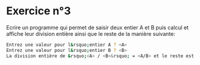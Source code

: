 # Exercice n°3

Ecrire un programme qui permet de saisir deux entier A et B puis calcul et affiche leur division entière ainsi que le reste de la manière suivante:
```bash
Entrez une valeur pour l&rsquo;entier A ? <A>
Entrez une valeur pour l&rsquo;entier B ? <B>
La division entière de &rsquo;<A> / <B>&rsquo; = <A/B> et le reste est <A%B>
```

